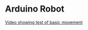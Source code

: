 # Arduino Robot

[Video showing test of basic movement](https://www.youtube.com/watch?v=eNViiDj3s-M)

